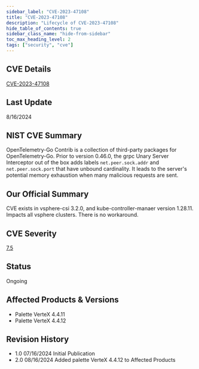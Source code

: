 ```yaml
---
sidebar_label: "CVE-2023-47108"
title: "CVE-2023-47108"
description: "Lifecycle of CVE-2023-47108"
hide_table_of_contents: true
sidebar_class_name: "hide-from-sidebar"
toc_max_heading_level: 2
tags: ["security", "cve"]
---
```


## CVE Details

[CVE-2023-47108](https://nvd.nist.gov/vuln/detail/CVE-2023-47108)

## Last Update

8/16/2024

## NIST CVE Summary

OpenTelemetry-Go Contrib is a collection of third-party packages for OpenTelemetry-Go. Prior to version 0.46.0, the grpc
Unary Server Interceptor out of the box adds labels `net.peer.sock.addr` and `net.peer.sock.port` that have unbound
cardinality. It leads to the server's potential memory exhaustion when many malicious requests are sent.

## Our Official Summary

CVE exists in vsphere-csi 3.2.0, and kube-controller-manaer version 1.28.11. Impacts all vsphere clusters. There is no
workaround.

## CVE Severity

[7.5](https://nvd.nist.gov/vuln/detail/CVE-2023-47108)

## Status

Ongoing

## Affected Products & Versions
* Palette VerteX 4.4.11
* Palette VerteX 4.4.12

## Revision History
* 1.0 07/16/2024 Initial Publication
* 2.0 08/16/2024 Added palette VerteX 4.4.12 to Affected Products
